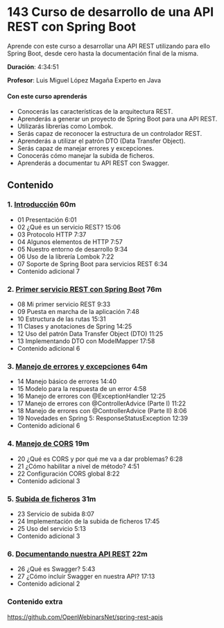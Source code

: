 # 143 Curso de desarrollo de una API REST con Spring Boot

Aprende con este curso a desarrollar una API REST utilizando para ello Spring Boot, desde cero hasta la documentación final de la misma.

**Duración**: 4:34:51

**Profesor**: Luis Miguel López Magaña Experto en Java

#### Con este curso aprenderás

* Conocerás las características de la arquitectura REST.
* Aprenderás a generar un proyecto de Spring Boot para una API REST.
* Utilizarás librerías como Lombok.
* Serás capaz de reconocer la estructura de un controlador REST.
* Aprenderás a utilizar el patrón DTO (Data Transfer Object).
* Serás capaz de manejar errores y excepciones.
* Conocerás cómo manejar la subida de ficheros.
* Aprenderás a documentar tu API REST con Swagger.

## Contenido

### 1. [Introducción](143_Curso_de_desarrollo_de_una_API_REST_con_Spring%20Boot/01_Introduccion.md) 60m

* 01 Presentación 6:01 
* 02 ¿Qué es un servicio REST? 15:06 
* 03 Protocolo HTTP 7:37 
* 04 Algunos elementos de HTTP 7:57 
* 05 Nuestro entorno de desarrollo 9:34 
* 06 Uso de la librería Lombok 7:22 
* 07 Soporte de Spring Boot para servicios REST 6:34 
* Contenido adicional  7

### 2. [Primer servicio REST con Spring Boot](143_Curso_de_desarrollo_de_una_API_REST_con_Spring%20Boot/02_Primer_servicio_REST_con_Spring_Boot.md) 76m

* 08 Mi primer servicio REST 9:33 
* 09 Puesta en marcha de la aplicación 7:48 
* 10 Estructura de las rutas 15:31 
* 11 Clases y anotaciones de Spring 14:25 
* 12 Uso del patrón Data Transfer Object (DTO) 11:25 
* 13 Implementando DTO con ModelMapper 17:58 
* Contenido adicional 6

### 3. [Manejo de errores y excepciones](143_Curso_de_desarrollo_de_una_API_REST_con_Spring%20Boot/03_Manejo_basico_de_errores.md) 64m

* 14 Manejo básico de errores 14:40 
* 15 Modelo para la respuesta de un error 4:58 
* 16 Manejo de errores con @ExceptionHandler 12:25 
* 17 Manejo de errores con @ControllerAdvice (Parte I) 11:22 
* 18 Manejo de errores con @ControllerAdvice (Parte II) 8:06 
* 19 Novedades en Spring 5: ResponseStatusException 12:39 
* Contenido adicional 6

### 4. [Manejo de CORS](143_Curso_de_desarrollo_de_una_API_REST_con_Spring%20Boot/04_Manejo_de_CORS.md) 19m

* 20 ¿Qué es CORS y por qué me va a dar problemas? 6:28 
* 21 ¿Cómo habilitar a nivel de método? 4:51 
* 22 Configuración CORS global 8:22 
* Contenido adicional 3

### 5. [Subida de ficheros](143_Curso_de_desarrollo_de_una_API_REST_con_Spring%20Boot/05_Subida_de_ficheros.md) 31m

* 23 Servicio de subida 8:07 
* 24 Implementación de la subida de ficheros 17:45 
* 25 Uso del servicio 5:13 
* Contenido adicional 3

### 6. [Documentando nuestra API REST](143_Curso_de_desarrollo_de_una_API_REST_con_Spring%20Boot/06_Documentando_nuestra_API_REST.md) 22m

* 26 ¿Qué es Swagger? 5:43 
* 27 ¿Cómo incluir Swagger en nuestra API? 17:13 
* Contenido adicional 2

### Contenido extra

   https://github.com/OpenWebinarsNet/spring-rest-apis
